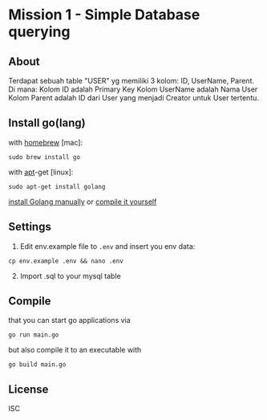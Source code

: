# Mission 1 - Simple Database querying
## About

Terdapat sebuah table "USER" yg memiliki 3 kolom: ID, UserName, Parent. Di mana: Kolom ID adalah Primary Key
Kolom UserName adalah Nama User
Kolom Parent adalah ID dari User yang menjadi Creator untuk User tertentu.

## Install go(lang)

with [homebrew](http://mxcl.github.io/homebrew/) [mac]:

```Shell
sudo brew install go
```

with [apt](http://packages.qa.debian.org/a/apt.html)-get [linux]:

```Shell
sudo apt-get install golang
```

[install Golang manually](https://golang.org/doc/install)
or
[compile it yourself](https://golang.org/doc/install/source)

## Settings
1. Edit env.example file to `.env` and insert you env data: 
```Shell
cp env.example .env && nano .env
```

2. Import .sql to your mysql table


## Compile
that you can start go applications via 
```Shell
go run main.go
```
but also compile it to an executable with 
```Shell
go build main.go
```

## License
ISC
